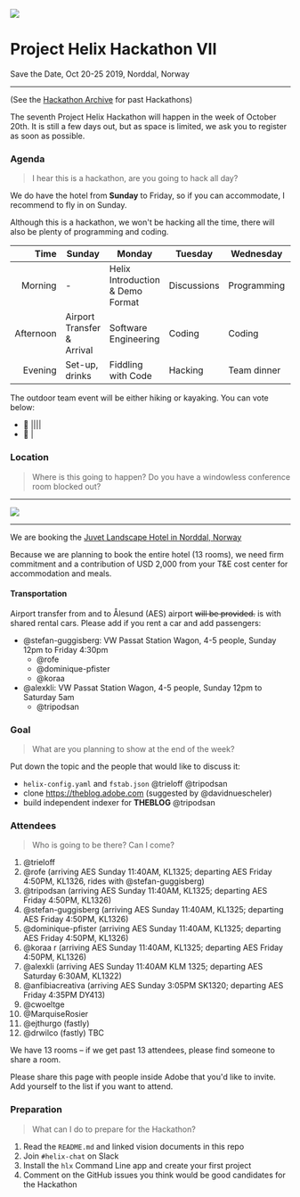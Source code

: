 ![](https://images.adsttc.com/media/images/5010/155c/28ba/0d42/2200/0983/slideshow/stringio.jpg?1414020836)

# Project Helix Hackathon VII
Save the Date, Oct 20-25 2019, Norddal, Norway

---

(See the [Hackathon Archive](./README.md) for past Hackathons)

The seventh Project Helix Hackathon will happen in the week of October 20th. It is still a few days out, but as space is limited, we ask you to register as soon as possible.

### Agenda

> I hear this is a hackathon, are you going to hack all day?

We do have the hotel from **Sunday** to Friday, so if you can accommodate, I recommend to fly in on Sunday.

Although this is a hackathon, we won't be hacking all the time, there will also be plenty of programming and coding.

| Time      | Sunday                     | Monday                           | Tuesday     | Wednesday   | Thursday              | Friday                       |
| --------: | -------------------------- | -------------------------------- | ----------- | ----------- | --------------------- | ---------------------------- |
|   Morning | -                          | Helix Introduction & Demo Format | Discussions | Programming | Programming           | Demos                        |
| Afternoon | Airport Transfer & Arrival | Software Engineering             | Coding      | Coding      | Outdoor Team Event 🥾🛶 | Departure & Airport Transfer |
|   Evening | Set-up, drinks             | Fiddling with Code               | Hacking     | Team dinner | Hacking               | -                            |

The outdoor team event will be either hiking or kayaking. You can vote below:

* 🥾 ||||
* 🛶 |

### Location

> Where is this going to happen? Do you have a windowless conference room blocked out?

---

![](http://www.juvet.com/upload_images/DFFF77243C0C4B9EB11EA572B4D8C2B1.jpg.ashx?width=1920&quality=90&crop=(0,0,0,0))

---

We are booking the [Juvet Landscape Hotel in Norddal, Norway](http://www.juvet.com/the-juvet-hotel/the-hotel)

Because we are planning to book the entire hotel (13 rooms), we need firm commitment and a contribution of USD 2,000 from your T&E cost center for accommodation and meals.

#### Transportation

Airport transfer from and to Ålesund (AES) airport ~~will be provided.~~ is with shared rental cars. Please add if you rent a car and add passengers:

* @stefan-guggisberg: VW Passat Station Wagon, 4-5 people, Sunday 12pm to Friday 4:30pm
  * @rofe
  * @dominique-pfister
  * @koraa
* @alexkli: VW Passat Station Wagon, 4-5 people, Sunday 12pm to Saturday 5am
  * @tripodsan

### Goal

> What are you planning to show at the end of the week?

Put down the topic and the people that would like to discuss it:

* `helix-config.yaml` and `fstab.json` @trieloff @tripodsan
* clone https://theblog.adobe.com (suggested by @davidnuescheler)
* build independent indexer for **THEBLOG** @tripodsan

### Attendees

> Who is going to be there? Can I come?

1. @trieloff 
3. @rofe (arriving AES Sunday 11:40AM, KL1325; departing AES Friday 4:50PM, KL1326, rides with @stefan-guggisberg) 
4. @tripodsan (arriving AES Sunday 11:40AM, KL1325; departing AES Friday 4:50PM, KL1326)
5. @stefan-guggisberg (arriving AES Sunday 11:40AM, KL1325; departing AES Friday 4:50PM, KL1326) 
6. @dominique-pfister (arriving AES Sunday 11:40AM, KL1325; departing AES Friday 4:50PM, KL1326)
7. @koraa r (arriving AES Sunday 11:40AM, KL1325; departing AES Friday 4:50PM, KL1326)
8. @alexkli (arriving AES Sunday 11:40AM KLM 1325; departing AES Saturday 6:30AM, KL1322)
9. @anfibiacreativa (arriving AES Sunday 3:05PM SK1320; departing AES Friday 4:35PM DY413)
10. @cwoeltge
12. @MarquiseRosier
13. @ejthurgo (fastly)
14. @drwilco (fastly) TBC

We have 13 rooms – if we get past 13 attendees, please find someone to share a room.

Please share this page with people inside Adobe that you'd like to invite. Add yourself to the list if you want to attend.

### Preparation

> What can I do to prepare for the Hackathon?

1. Read the `README.md` and linked vision documents in this repo
2. Join `#helix-chat` on Slack
3. Install the `hlx` Command Line app and create your first project
4. Comment on the GitHub issues you think would be good candidates for the Hackathon
